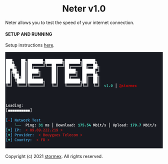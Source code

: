 <h1 align="center">Neter v1.0</h1>

Neter allows you to test the speed of your internet connection.

#### SETUP AND RUNNING
Setup instructions [here](<https://github.com/stormexx/Neter/wiki/Setting-Up-Neter>).

![Screenshot](https://raw.githubusercontent.com/stormexx/Neter/main/img/screenshot.png)


Copyright (c) 2021 [stormex](https://www.instagram.com/stormex/). All rights reserved.


